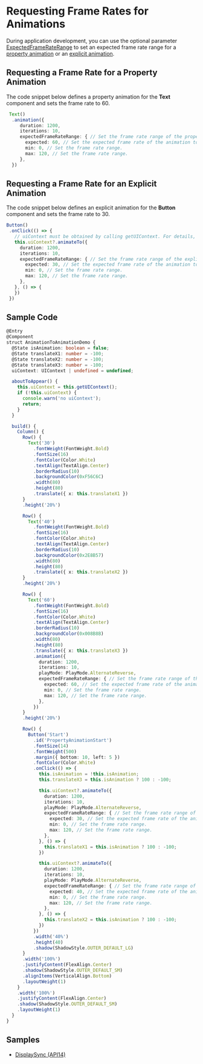 # Requesting Frame Rates for Animations
<!--Kit: ArkGraphics 2D-->
<!--Subsystem: Graphics-->
<!--Owner: @hudi33-->
<!--Designer: @hudi33-->
<!--Tester: @zhaoxiaoguang2-->
<!--Adviser: @ge-yafang-->

During application development, you can use the optional parameter [ExpectedFrameRateRange](../reference/apis-arkui/arkui-ts/ts-explicit-animation.md#expectedframeraterange11) to set an expected frame rate range for a [property animation](../reference/apis-arkui/arkui-ts/ts-animatorproperty.md) or an [explicit animation](../reference/apis-arkui/arkui-ts/ts-explicit-animation.md).

## Requesting a Frame Rate for a Property Animation
The code snippet below defines a property animation for the **Text** component and sets the frame rate to 60.

   ```ts
    Text()
     .animation({
        duration: 1200,
        iterations: 10,
        expectedFrameRateRange: { // Set the frame rate range of the property animation.
          expected: 60, // Set the expected frame rate of the animation to 60 Hz.
          min: 0, // Set the frame rate range.
          max: 120, // Set the frame rate range.
        },
     })
   ```

## Requesting a Frame Rate for an Explicit Animation
The code snippet below defines an explicit animation for the **Button** component and sets the frame rate to 30.

   ```ts
   Button()
    .onClick(() => {
      // uiContext must be obtained by calling getUIContext. For details, see the following sample.
      this.uiContext?.animateTo({
        duration: 1200,
        iterations: 10,
        expectedFrameRateRange: { // Set the frame rate range of the explicit animation.
          expected: 30, // Set the expected frame rate of the animation to 30 Hz.
          min: 0, // Set the frame rate range.
          max: 120, // Set the frame rate range.
        },
      }, () => {
      })
    })
   ```


## Sample Code

```ts
@Entry
@Component
struct AnimationToAnimationDemo {
  @State isAnimation: boolean = false;
  @State translateX1: number = -100;
  @State translateX2: number = -100;
  @State translateX3: number = -100;
  uiContext: UIContext | undefined = undefined;

  aboutToAppear() {
    this.uiContext = this.getUIContext();
    if (!this.uiContext) {
      console.warn('no uiContext');
      return;
    }
  }

  build() {
    Column() {
      Row() {
        Text('30')
          .fontWeight(FontWeight.Bold)
          .fontSize(16)
          .fontColor(Color.White)
          .textAlign(TextAlign.Center)
          .borderRadius(10)
          .backgroundColor(0xF56C6C)
          .width(80)
          .height(80)
          .translate({ x: this.translateX1 })
      }
      .height('20%')

      Row() {
        Text('40')
          .fontWeight(FontWeight.Bold)
          .fontSize(16)
          .fontColor(Color.White)
          .textAlign(TextAlign.Center)
          .borderRadius(10)
          .backgroundColor(0x2E8B57)
          .width(80)
          .height(80)
          .translate({ x: this.translateX2 })
      }
      .height('20%')

      Row() {
        Text('60')
          .fontWeight(FontWeight.Bold)
          .fontSize(16)
          .fontColor(Color.White)
          .textAlign(TextAlign.Center)
          .borderRadius(10)
          .backgroundColor(0x008B8B)
          .width(80)
          .height(80)
          .translate({ x: this.translateX3 })
          .animation({
            duration: 1200,
            iterations: 10,
            playMode: PlayMode.AlternateReverse,
            expectedFrameRateRange: { // Set the frame rate range of the property animation.
              expected: 60, // Set the expected frame rate of the animation to 60 Hz.
              min: 0, // Set the frame rate range.
              max: 120, // Set the frame rate range.
            },
          })
      }
      .height('20%')

      Row() {
        Button('Start')
          .id('PropertyAnimationStart')
          .fontSize(14)
          .fontWeight(500)
          .margin({ bottom: 10, left: 5 })
          .fontColor(Color.White)
          .onClick(() => {
            this.isAnimation = !this.isAnimation;
            this.translateX3 = this.isAnimation ? 100 : -100;

            this.uiContext?.animateTo({
              duration: 1200,
              iterations: 10,
              playMode: PlayMode.AlternateReverse,
              expectedFrameRateRange: { // Set the frame rate range of the explicit animation.
                expected: 30, // Set the expected frame rate of the animation to 30 Hz.
                min: 0, // Set the frame rate range.
                max: 120, // Set the frame rate range.
              },
            }, () => {
              this.translateX1 = this.isAnimation ? 100 : -100;
            })

            this.uiContext?.animateTo({
              duration: 1200,
              iterations: 10,
              playMode: PlayMode.AlternateReverse,
              expectedFrameRateRange: { // Set the frame rate range of the explicit animation.
                expected: 40, // Set the expected frame rate of the animation to 40 Hz.
                min: 0, // Set the frame rate range.
                max: 120, // Set the frame rate range.
              },
            }, () => {
              this.translateX2 = this.isAnimation ? 100 : -100;
            })
          })
          .width('40%')
          .height(40)
          .shadow(ShadowStyle.OUTER_DEFAULT_LG)
      }
      .width('100%')
      .justifyContent(FlexAlign.Center)
      .shadow(ShadowStyle.OUTER_DEFAULT_SM)
      .alignItems(VerticalAlign.Bottom)
      .layoutWeight(1)
    }
    .width('100%')
    .justifyContent(FlexAlign.Center)
    .shadow(ShadowStyle.OUTER_DEFAULT_SM)
    .layoutWeight(1)
  }
}
```

<!--RP1-->
## Samples

- [DisplaySync (API14)](https://gitcode.com/openharmony/applications_app_samples/tree/master/code/DocsSample/graphic/DisplaySync)
<!--RP1End-->
